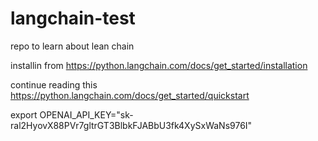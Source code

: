 # langchain-test
repo to learn about lean chain

installin from https://python.langchain.com/docs/get_started/installation

continue reading this https://python.langchain.com/docs/get_started/quickstart

export OPENAI_API_KEY="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"
